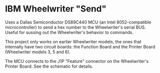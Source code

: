 # IBM Wheelwriter "Send"
Uses a Dallas Semiconductor DS89C440 MCU (an Intel 8052-compatible microcontroller) to send a hex number to the Wheelwriter's serial BUS. Useful for sussing out the Wheelwriter's behavior to commands.

This project only works on earlier Wheelwriter models, the ones that internally have two circuit boards: the Function Board and the Printer Board (Wheelwriter models 3, 5 and 6).

The MCU connects to the J1P "Feature" connector on the Wheelwriter's Printer Board. See the schematic for details.
